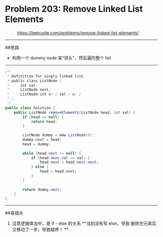 # Problem 203: Remove Linked List Elements

> https://leetcode.com/problems/remove-linked-list-elements/

---------
##思路
* 利用一个 dummy node 来“领头”，然后遍历整个 list

--------


```java
/**
 * Definition for singly-linked list.
 * public class ListNode {
 *     int val;
 *     ListNode next;
 *     ListNode(int x) { val = x; }
 * }
 */
public class Solution {
    public ListNode removeElements(ListNode head, int val) {
        if (head == null) {
            return head;
        }
        
        ListNode dummy = new ListNode(0);
        dummy.next = head;
        head = dummy;
        
        while (head.next != null) {
            if (head.next.val == val) {
                head.next = head.next.next;
            } else {
                head = head.next;
            }
        }
        
        return dummy.next;
    }
}
```

-------
##易错点
1. 注意逻辑体当中，是 if - else 的关系
**当初没有写 else，导致 删除完元素后又移动了一步，导致越界！
**






























